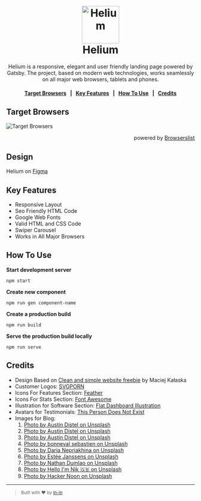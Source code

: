 <h1 align="center">
  <br>
  <a href="https://helium.now.sh/"><img src="https://user-images.githubusercontent.com/8797432/71473754-74489b00-27e9-11ea-9b8f-7d9d66e521f4.png" alt="Helium" title="Helium" width="100" height="100"></a>
  <br>
  Helium
  <br>
</h1>

<p align="center">Helium is a responsive, elegant and user friendly landing page powered by Gatsby. The project, based on modern web technologies, works seamlessly on all major web browsers, tablets and phones.</p>

<h4 align="center">
	<a href="#target-browsers">Target Browsers</a>
	&nbsp;&nbsp;|&nbsp;&nbsp;
	<a href="#key-features">Key Features</a>
	&nbsp;&nbsp;|&nbsp;&nbsp;
	<a href="#how-to-use">How To Use</a>
	&nbsp;&nbsp;|&nbsp;&nbsp;
	<a href="#credits">Credits</a>
</h4>

## Target Browsers

![Target Browsers](https://user-images.githubusercontent.com/8797432/72534731-5a4e2580-3888-11ea-9a93-9813b384b96d.png "Target Browsers")

<p align="right">powered by <a href="https://browserl.ist/" title="Browserslist">Browserslist</a></p>

## Design
Helium on [Figma](https://www.figma.com/file/OglK88QZl9TWF02CrNiiHsYS/helium?node-id=0%3A1)

## Key Features

* Responsive Layout
* Seo Friendly HTML Code
* Google Web Fonts
* Valid HTML and CSS Code
* Swiper Carousel
* Works in All Major Browsers


## How To Use

**Start development server**

```shell
npm start
```

**Create new component**

```shell
npm run gen component-name
```

**Create a production build**

```shell
npm run build
```

**Serve the production build locally**

```shell
npm run serve
```


## Credits

- Design Based on [Clean and simple website freebie](https://dribbble.com/shots/4609742--Clean-and-simple-website-freebie) by Maciej Kałaska
- Customer Logos: [SVGPORN](https://svgporn.com/)
- Icons For Features Section: [Feather](https://github.com/feathericons/feather)
- Icons For Stats Section: [Font Awesome](https://github.com/FortAwesome/Font-Awesome)
- Illustration for Software Section: [Flat Dashboard Illustration ](https://sketchrepo.com/free-sketch/flat-dashboard-illustration-freebie/)
- Avatars for Testimonials: [This Person Does Not Exist](https://thispersondoesnotexist.com/)
- Images for Blog:
	1. [Photo by Austin Distel on Unsplash](https://unsplash.com/photos/wD1LRb9OeEo)
	1. [Photo by Austin Distel on Unsplash](https://unsplash.com/photos/Imc-IoZDMXc)
	1. [Photo by Austin Distel on Unsplash](https://unsplash.com/photos/goFBjlQiZFU)
	1. [Photo by bonneval sebastien on Unsplash](https://unsplash.com/photos/UIpFY1Umamw)
	1. [Photo by Daria Nepriakhina on Unsplash](https://unsplash.com/photos/xY55bL5mZAM)
	1. [Photo by Estée Janssens on Unsplash](https://unsplash.com/photos/zni0zgb3bkQ)
	1. [Photo by Nathan Dumlao on Unsplash](https://unsplash.com/photos/PgFA6e3GOaU)
	1. [Photo by Hello I'm Nik 🇬🇧 on Unsplash](https://unsplash.com/photos/-UrLUw40GkA)
	1. [Photo by Hacker Noon on Unsplash](https://unsplash.com/photos/SWDxRmJ5wvA)

---

> <sub>Built with ❤︎ by <a href="https://github.com/in-in">in-in</a></sub>
